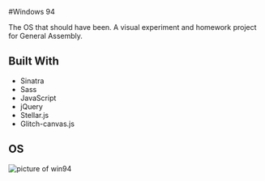 #Windows 94

The OS that should have been. A visual experiment and homework project for General Assembly. 

## Built With

- Sinatra
- Sass
- JavaScript
- jQuery
- Stellar.js
- Glitch-canvas.js 

## OS 

![picture of win94](http://i.imgur.com/yc6GjHM.png "win94")
